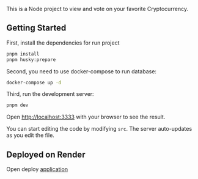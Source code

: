 This is a Node project to view and vote on your favorite Cryptocurrency.

## Getting Started

First, install the dependencies for run project

```bash
pnpm install
pnpm husky:prepare
```

Second, you need to use docker-compose to run database:
```bash
docker-compose up -d
```

Third, run the development server:
```bash
pnpm dev
```

Open [http://localhost:3333](http://localhost:3333) with your browser to see the result.

You can start editing the code by modifying `src`. The server auto-updates as you edit the file.

## Deployed on Render
Open deploy [application](https://noxpay.onrender.com)

